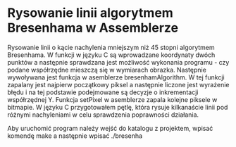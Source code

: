 # Rysowanie linii algorytmem Bresenhama w Assemblerze
Rysowanie linii o kącie nachylenia mniejszym niż 45 stopni algorytmem Bresenhama. W funkcji w języku C są wprowadzane koordynaty dwóch punktów a następnie sprawdzana jest możliwość wykonania programu - czy podane współrzędne mieszczą się w wymiarach obrazka. Następnie wywoływana jest funkcja w asemblerze bresenhamAlgorithm. W tej funkcji zapalany jest najpierw początkowy piksel a następnie liczone jest wyrażenie błędu i na tej podstawie podejmowane są decyzje o inkrementacji współrzędnej Y. Funkcja setPixel w asemblerze zapala kolejne piksele w bitmapie. W języku C przygotowałem pętlę, która rysuje kilkanaście linii pod różnymi nachyleniami w celu sprawdzenia poprawności działania. 

 

Aby uruchomić program należy wejść do katalogu z projektem, wpisać komendę make a następnie wpisać ./bresenha
